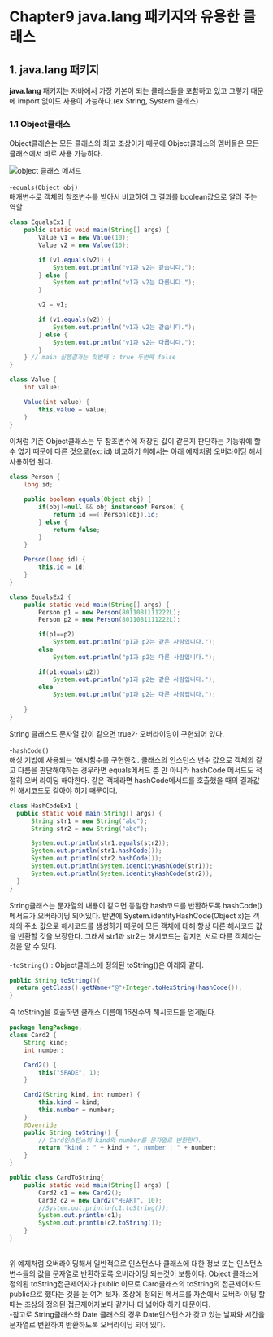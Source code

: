 Chapter9 java.lang 패키지와 유용한 클래스
======================
## 1. java.lang 패키지
**java.lang** 패키지는 자바에서 가장 기본이 되는 클래스들을 포함하고 있고 그렇기 때문에 import 없이도 사용이 가능하다.(ex String, System 클래스)


### 1.1 Object클래스
Object클래슨는 모든 클래스의 최고 조상이기 때문에 Object클래스의 멤버들은 모든 클래스에서 바로 사용 가능하다.
<!-- Image -->
![object 클래스 메서드](https://s3.ap-northeast-2.amazonaws.com/opentutorials-user-file/module/516/2123.png)

-`equals(Object obj) `<br>
매개변수로 객체의 참조변수를 받아서 비교하여 그 결과를 boolean값으로 알려 주는 역할
```java
class EqualsEx1 {
	public static void main(String[] args) {
		Value v1 = new Value(10);
		Value v2 = new Value(10);		

		if (v1.equals(v2)) {
			System.out.println("v1과 v2는 같습니다.");
		} else {
			System.out.println("v1과 v2는 다릅니다.");		
		}

		v2 = v1;

		if (v1.equals(v2)) {
			System.out.println("v1과 v2는 같습니다.");
		} else {
			System.out.println("v1과 v2는 다릅니다.");		
		}
	} // main 실행결과는 첫번째 : true 두번째 false
} 

class Value {
	int value;

	Value(int value) {
		this.value = value;
	}
}
```
이처럼 기존 Object클래스는 두 참조변수에 저장된 값이 같은지 판단하는 기능밖에 할 수 없기 때문에 다른 것으로(ex: id) 비교하기 위해서는 아래 예제처럼 오버라이딩 해서 사용하면 된다.
```java
class Person {
	long id;

	public boolean equals(Object obj) {
		if(obj!=null && obj instanceof Person) {
			return id ==((Person)obj).id;
		} else {
			return false;
		}
	}

	Person(long id) {
		this.id = id;
	}
}

class EqualsEx2 {
	public static void main(String[] args) {
		Person p1 = new Person(8011081111222L);
		Person p2 = new Person(8011081111222L);

		if(p1==p2)
			System.out.println("p1과 p2는 같은 사람입니다.");
		else
			System.out.println("p1과 p2는 다른 사람입니다.");

		if(p1.equals(p2))
			System.out.println("p1과 p2는 같은 사람입니다.");
		else
			System.out.println("p1과 p2는 다른 사람입니다.");
	
	}
}
```
String 클래스도 문자열 값이 같으면 true가 오버라이딩이 구현되어 있다.



-`hashCode()`<br>
  해싱 기법에 사용되는 '해시함수를 구현한것. 클래스의 인스턴스 변수 값으로 객체의 같고 다름을 판단해야하는 경우라면 equals메서드 뿐 만 아니라 hashCode 메서드도 적절히 오버
  라이딩 해야한다. 같은 객체라면 hashCode메서드를 호출했을 때의 결과값인 해시코드도 같아야 하기 때문이다.
  ```java
  class HashCodeEx1 {
	public static void main(String[] args) {
		String str1 = new String("abc");
		String str2 = new String("abc");

		System.out.println(str1.equals(str2));
		System.out.println(str1.hashCode());
		System.out.println(str2.hashCode());
		System.out.println(System.identityHashCode(str1));
		System.out.println(System.identityHashCode(str2));
	}
}
```
String클래스는 문자열의 내용이 같으면 동일한 hash코드를 반환하도록 hashCode()메서드가 오버라이딩 되어있다. 반면에 System.identityHashCode(Object x)는 객체의 주소 값으로 해시코드를 생성하기 때문에 모든 객체에 대해 항상 다른 해시코드 값을 반환할 것을 보장한다. 그래서 str1과 str2는 해시코드는 같지만 서로 다른 객체라는 것을 알 수 있다.
<br><br>
-`toString()` : Object클래스에 정의된 toString()은 아래와 같다.
```java
public String toString(){
  return getClass().getName+"@"+Integer.toHexString(hashCode());
}
```
즉 toString을 호출하면 쿨래스 이름에 16진수의 해시코드를 얻게된다.<br>
```java
package langPackage;
class Card2 {
    String kind;
    int number;

    Card2() {
        this("SPADE", 1);
    }

    Card2(String kind, int number) {
        this.kind = kind;
        this.number = number;
    }
    @Override
    public String toString() {
        // Card인스턴스의 kind와 number를 문자열로 반환한다.
        return "kind : " + kind + ", number : " + number;
    }
}

public class CardToString{
    public static void main(String[] args) {
        Card2 c1 = new Card2();
        Card2 c2 = new Card2("HEART", 10);
        //System.out.println(c1.toString());
        System.out.println(c1);
        System.out.println(c2.toString());
    }
}
```
<br>
위 예제처럼 오버라이딩해서 일반적으로 인스턴스나 클래스에 대한 정보 또는 인스턴스 변수들의 값을 문자열로 반환하도록 오버라이딩 되는것이 보통이다.
Object 클래스에 정의된 toString접근제어자가 public 이므로 Card클래스의 toString의 접근제어자도 public으로 했다는 것을 눈 여겨 보자. 조상에 정의된 메서드를 자손에서 오버라
이딩 할 때는 조상의 정의된 접근제어자보다 같거나 더 넓어야 하기 대문이다.<br>
-참고로 String클래스와 Date 클래스의 경우 Date인스턴스가 갖고 있는 날짜와 시간을 문자열로 변환하여 반환하도록 오버라이딩 되어 있다.<br>

  
  
  
